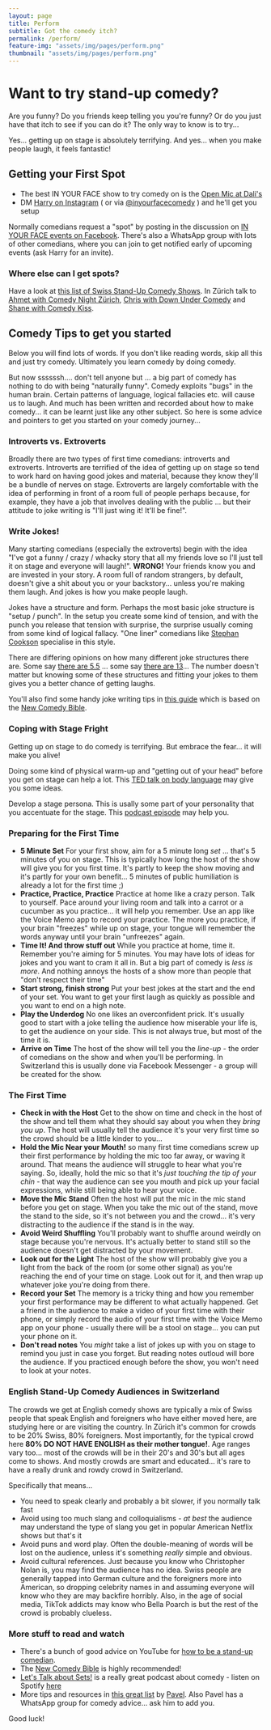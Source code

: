 ```yaml
---
layout: page
title: Perform
subtitle: Got the comedy itch?
permalink: /perform/
feature-img: "assets/img/pages/perform.png"
thumbnail: "assets/img/pages/perform.png"
---
```


# Want to try stand-up comedy?

Are you funny? Do you friends keep telling you you're funny? Or do you just have that itch to see if you can do it? The only way to know is to try...

Yes... getting up on stage is absolutely terrifying. And yes... when you make people laugh, it feels fantastic!

## Getting your First Spot

- The best IN YOUR FACE show to try comedy on is the [Open Mic at Dali's](/shows/open-mic)
- DM [Harry on Instagram](https://www.instagram.com/harryf.cks/) ( or via [@inyourfacecomedy](https://www.instagram.com/inyourfacecomedy/) ) and he'll get you setup

Normally comedians request a "spot" by posting in the discussion on [IN YOUR FACE events on Facebook](https://www.facebook.com/inyourfacecomedy/events/). There's also a WhatsApp group with lots of other comedians, where you can join to get notified early of upcoming events (ask Harry for an invite).

### Where else can I get spots?

Have a look at [this list of Swiss Stand-Up Comedy Shows](https://docs.google.com/spreadsheets/d/1hhZ_SN9Sp3ormM74Vuu20dyYFdp7qNiGbgf8wZ9KGyA/edit?usp=sharing). In Zürich talk to [Ahmet with Comedy Night Zürich](https://www.instagram.com/ahmetbilgecomedy/), [Chris with Down Under Comedy](https://www.instagram.com/chrisdarwa/) and [Shane with Comedy Kiss](https://www.instagram.com/comedykiss.ch/).

## Comedy Tips to get you started

Below you will find lots of words. If you don't like reading words, skip all this and just try comedy. Ultimately you learn comedy by doing comedy.

But now ssssssh.... don't tell anyone but ... a big part of comedy has nothing to do with being "naturally funny". Comedy exploits "bugs" in the human brain. Certain patterns of language, logical fallacies etc. will cause us to laugh. And much has been written and recorded about how to make comedy... it can be learnt just like any other subject. So here is some advice and pointers to get you started on your comedy journey...

### Introverts vs. Extroverts

Broadly there are two types of first time comedians: introverts and extroverts. Introverts are terrified of the idea of getting up on stage so tend to work hard on having good jokes and material, because they know they'll be a bundle of nerves on stage. Extroverts are largely comfortable with the idea of performing in front of a room full of people perhaps because, for example, they have a job that involves dealing with the public ... but their attitude to joke writing is "I'll just wing it! It'll be fine!".

### Write Jokes!

Many starting comedians (especially the extroverts) begin with the idea "I've got a funny / crazy / whacky story that all my friends love so I'll just tell it on stage and everyone will laugh!". **WRONG!** Your friends know you and are invested in your story. A room full of random strangers, by default, doesn't give a shit about you or your backstory... unless you're making them laugh. And jokes is how you make people laugh.

Jokes have a structure and form. Perhaps the most basic joke structure is "setup / punch". In the setup you create some kind of tension, and with the punch you release that tension with surprise, the surprise usually coming from some kind of logical fallacy. "One liner" comedians like [Stephan Cookson](https://www.youtube.com/watch?v=Y0rAEjU3qwg) specialise in this style.

There are differing opinions on how many different joke structures there are. Some say [there are 5.5](https://goldcomedy.com/resources/essential-types-of-jokes-rise/) ... some say [there are 13](https://www.thegag.club/comedianknowledgebase/13-Comedy-Structures)... The number doesn't matter but knowing some of these structures and fitting your jokes to them gives you a better chance of getting laughs.

You'll also find some handy joke writing tips in [this guide](https://docs.google.com/presentation/d/1Cyt-pNP6PPuyOq0eqMKAn5PU9QQVkkR7h5wgsFpty7c/edit?usp=sharing) which is based on the [New Comedy Bible](https://www.amazon.com/NEW-Comedy-Bible-Ultimate-Performing/dp/1947480847).

### Coping with Stage Fright

Getting up on stage to do comedy is terrifying. But embrace the fear... it will make you alive!

Doing some kind of physical warm-up and "getting out of your head" before you get on stage can help a lot. This [TED talk on body language](https://www.youtube.com/watch?v=Ks-_Mh1QhMc) may give you some ideas.

Develop a stage persona. This is usally some part of your personality that you accentuate for the stage. This [podcast episode](https://open.spotify.com/episode/4u8ASlgY0nTfcn6Kagm63J?si=5db3478cea074aea) may help you.

### Preparing for the First Time

- **5 Minute Set** For your first show, aim for a 5 minute long _set_ ... that's 5 minutes of you on stage. This is typically how long the host of the show will give you for you first time. It's partly to keep the show moving and it's partly for your own benefit... 5 minutes of public humiliation is already a lot for the first time ;)
- **Practice, Practice, Practice** Practice at home like a crazy person. Talk to yourself. Pace around your living room and talk into a carrot or a cucumber as you practice... it will help you remember. Use an app like the Voice Memo app to record your practice. The more you practice, if your brain "freezes" while up on stage, your tongue will remember the words anyway until your brain "unfreezes" again.
- **Time It! And throw stuff out** While you practice at home, time it. Remember you're aiming for 5 minutes. You may have lots of ideas for jokes and you want to cram it all in. But a big part of comedy is *less is more*. And nothing annoys the hosts of a show more than people that "don't respect their time"
- **Start strong, finish strong** Put your best jokes at the start and the end of your set. You want to get your first laugh as quickly as possible and you want to end on a high note.
- **Play the Underdog** No one likes an overconfident prick. It's usually good to start with a joke telling the audience how miserable your life is, to get the audience on your side. This is not always true, but most of the time it is.
- **Arrive on Time** The host of the show will tell you the *line-up* - the order of comedians on the show and when you'll be performing. In Switzerland this is usually done via Facebook Messenger - a group will be created for the show.

### The First Time

- **Check in with the Host** Get to the show on time and check in the host of the show and tell them what they should say about you when they _bring you up_. The host will usually tell the audience it's your very first time so the crowd should be a little kinder to you...
- **Hold the Mic Near your Mouth!** so many first time comedians screw up their first performance by holding the mic too far away, or waving it around. That means the audience will struggle to hear what you're saying. So, ideally, hold the mic so that it's _just touching the tip of your chin_ - that way the audience can see you mouth and pick up your facial expressions, while still being able to hear your voice.
- **Move the Mic Stand** Often the host will put the mic in the mic stand before you get on stage. When you take the mic out of the stand, move the stand to the side, so it's not between you and the crowd... it's very distracting to the audience if the stand is in the way.
- **Avoid Weird Shuffling** You'll probably want to shuffle around weirdly on stage because you're nervous. It's actually better to stand still so the audience doesn't get distracted by your movement.
- **Look out for the Light** The host of the show will probably give you a light from the back of the room (or some other signal) as you're reaching the end of your time on stage. Look out for it, and then wrap up whatever joke you're doing from there.
- **Record your Set** The memory is a tricky thing and how you remember your first performance may be different to what actually happened. Get a friend in the audience to make a video of your first time with their phone, or simply record the audio of your first time with the Voice Memo app on your phone - usually there will be a stool on stage... you can put your phone on it.
- **Don't read notes** You *might* take a list of jokes up with you on stage to remind you just in case you forget. But reading notes outloud will bore the audience. If you practiced enough before the show, you won't need to look at your notes.

### English Stand-Up Comedy Audiences in Switzerland

The crowds we get at English comedy shows are typically a mix of Swiss people that speak English and foreigners who have either moved here, are studying here or are visiting the country. In Zürich it's common for crowds to be 20% Swiss, 80% foreigners. Most importantly, for the typical crowd here **80% DO NOT HAVE ENGLISH as their mother tongue!**. Age ranges vary too... most of the crowds will be in their 20's and 30's but all ages come to shows. And mostly crowds are smart and educated... it's rare to have a really drunk and rowdy crowd in Switzerland.

Specifically that means...

- You need to speak clearly and probably a bit slower, if you normally talk fast
- Avoid using too much slang and colloquialisms - *at best* the audience may understand the type of slang you get in popular American Netflix shows but that's it
- Avoid puns and word play. Often the double-meaning of words will be lost on the audience, unless it's something *really* simple and obvious.
- Avoid cultural references. Just because you know who Christopher Nolan is, you may find the audience has no idea. Swiss people are generally tapped into German culture and the foreigners more into American, so dropping celebrity names in and assuming everyone will know who they are may backfire horribly. Also, in the age of social media, TikTok addicts may know who Bella Poarch is but the rest of the crowd is probably clueless.

### More stuff to read and watch

- There's a bunch of good advice on YouTube for [how to be a stand-up comedian](https://www.youtube.com/results?search_query=how+to+stand+up+comedy).
- The [New Comedy Bible](https://www.amazon.com/NEW-Comedy-Bible-Ultimate-Performing/dp/1947480847) is highly recommended!
- [Let's Talk about Sets!](https://www.letstalkaboutsets.com) is a really great podcast about comedy - listen on Spotify [here](https://open.spotify.com/show/7C8pOy9YWcHOfUwROch7B3?si=c18572aaab0f43a1)
- More tips and resources in [this great list](https://docs.google.com/document/d/1DCs3QwuGIDuSO3w5U_wmsr-aV7qehqExj9kfGihQeVQ/edit) by [Pavel](https://www.instagram.com/pavelcomedy/). Also Pavel has a WhatsApp group for comedy advice... ask him to add you.

Good luck!



